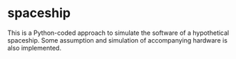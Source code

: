 # spaceship

This is a Python-coded approach to simulate the software of a hypothetical spaceship. Some assumption and simulation of accompanying hardware is also implemented.